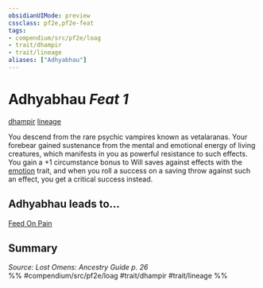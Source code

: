 ```yaml
---
obsidianUIMode: preview
cssclass: pf2e,pf2e-feat
tags:
- compendium/src/pf2e/loag
- trait/dhampir
- trait/lineage
aliases: ["Adhyabhau"]
---
```

# Adhyabhau  *Feat 1*  
[dhampir](dhampir-b1.md "Dhampir Ancestry & Heritage Trait")  [lineage](lineage-apg.md "Lineage  Trait")  


You descend from the rare psychic vampires known as vetalaranas. Your forebear gained sustenance from the mental and emotional energy of living creatures, which manifests in you as powerful resistance to such effects. You gain a +1 circumstance bonus to Will saves against effects with the [emotion](emotion.md "Emotion Effect Trait") trait, and when you roll a success on a saving throw against such an effect, you get a critical success instead.

## Adhyabhau leads to...

[Feed On Pain](feed-on-pain-loag.md)

## Summary

*Source: Lost Omens: Ancestry Guide p. 26*  
%% #compendium/src/pf2e/loag #trait/dhampir #trait/lineage %%